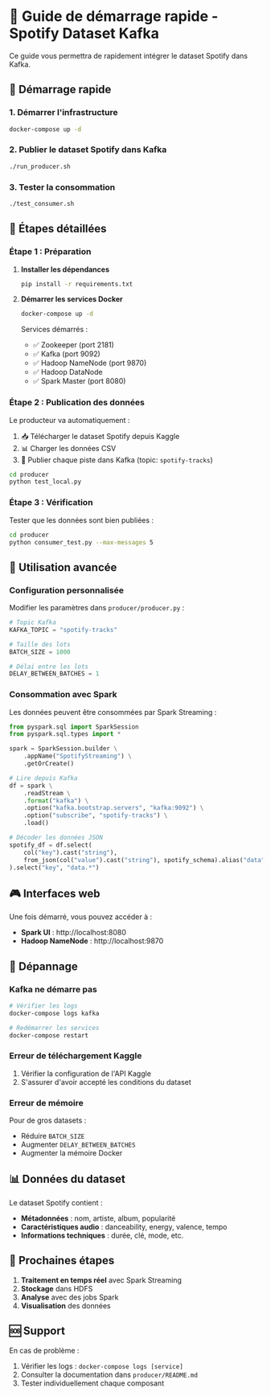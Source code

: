 # 🎵 Guide de démarrage rapide - Spotify Dataset Kafka

Ce guide vous permettra de rapidement intégrer le dataset Spotify dans Kafka.

## 🚀 Démarrage rapide

### 1. Démarrer l'infrastructure

```bash
docker-compose up -d
```

### 2. Publier le dataset Spotify dans Kafka

```bash
./run_producer.sh
```

### 3. Tester la consommation

```bash
./test_consumer.sh
```

## 📝 Étapes détaillées

### Étape 1 : Préparation

1. **Installer les dépendances**
   ```bash
   pip install -r requirements.txt
   ```

2. **Démarrer les services Docker**
   ```bash
   docker-compose up -d
   ```

   Services démarrés :
   - ✅ Zookeeper (port 2181)
   - ✅ Kafka (port 9092)
   - ✅ Hadoop NameNode (port 9870)
   - ✅ Hadoop DataNode
   - ✅ Spark Master (port 8080)

### Étape 2 : Publication des données

Le producteur va automatiquement :
1. 📥 Télécharger le dataset Spotify depuis Kaggle
2. 📊 Charger les données CSV
3. 🚀 Publier chaque piste dans Kafka (topic: `spotify-tracks`)

```bash
cd producer
python test_local.py
```

### Étape 3 : Vérification

Tester que les données sont bien publiées :

```bash
cd producer
python consumer_test.py --max-messages 5
```

## 🎯 Utilisation avancée

### Configuration personnalisée

Modifier les paramètres dans `producer/producer.py` :

```python
# Topic Kafka
KAFKA_TOPIC = "spotify-tracks"

# Taille des lots
BATCH_SIZE = 1000

# Délai entre les lots
DELAY_BETWEEN_BATCHES = 1
```

### Consommation avec Spark

Les données peuvent être consommées par Spark Streaming :

```python
from pyspark.sql import SparkSession
from pyspark.sql.types import *

spark = SparkSession.builder \
    .appName("SpotifyStreaming") \
    .getOrCreate()

# Lire depuis Kafka
df = spark \
    .readStream \
    .format("kafka") \
    .option("kafka.bootstrap.servers", "kafka:9092") \
    .option("subscribe", "spotify-tracks") \
    .load()

# Décoder les données JSON
spotify_df = df.select(
    col("key").cast("string"),
    from_json(col("value").cast("string"), spotify_schema).alias("data")
).select("key", "data.*")
```

## 🎮 Interfaces web

Une fois démarré, vous pouvez accéder à :

- **Spark UI** : http://localhost:8080
- **Hadoop NameNode** : http://localhost:9870

## 🔧 Dépannage

### Kafka ne démarre pas

```bash
# Vérifier les logs
docker-compose logs kafka

# Redémarrer les services
docker-compose restart
```

### Erreur de téléchargement Kaggle

1. Vérifier la configuration de l'API Kaggle
2. S'assurer d'avoir accepté les conditions du dataset

### Erreur de mémoire

Pour de gros datasets :
- Réduire `BATCH_SIZE`
- Augmenter `DELAY_BETWEEN_BATCHES`
- Augmenter la mémoire Docker

## 📊 Données du dataset

Le dataset Spotify contient :
- **Métadonnées** : nom, artiste, album, popularité
- **Caractéristiques audio** : danceability, energy, valence, tempo
- **Informations techniques** : durée, clé, mode, etc.

## 🔄 Prochaines étapes

1. **Traitement en temps réel** avec Spark Streaming
2. **Stockage** dans HDFS
3. **Analyse** avec des jobs Spark
4. **Visualisation** des données

## 🆘 Support

En cas de problème :
1. Vérifier les logs : `docker-compose logs [service]`
2. Consulter la documentation dans `producer/README.md`
3. Tester individuellement chaque composant 